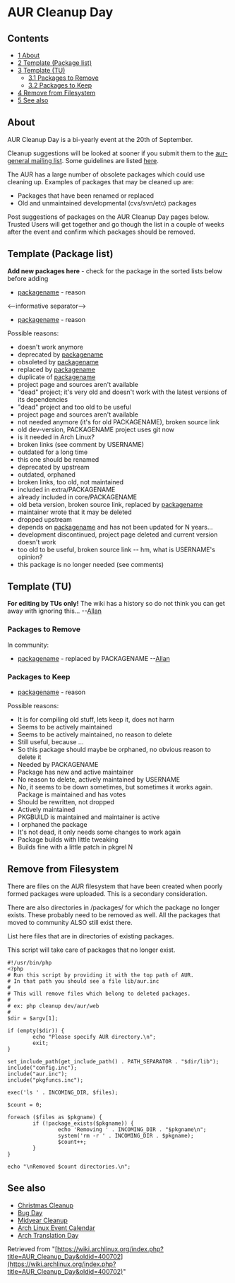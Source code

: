 # AUR Cleanup Day

## Contents

*   [1 About](#About)
*   [2 Template (Package list)](#Template_.28Package_list.29)
*   [3 Template (TU)](#Template_.28TU.29)
    *   [3.1 Packages to Remove](#Packages_to_Remove)
    *   [3.2 Packages to Keep](#Packages_to_Keep)
*   [4 Remove from Filesystem](#Remove_from_Filesystem)
*   [5 See also](#See_also)

## About

AUR Cleanup Day is a bi-yearly event at the 20th of September.

Cleanup suggestions will be looked at sooner if you submit them to the [aur-general mailing list](https://mailman.archlinux.org/mailman/listinfo/). Some guidelines are listed [here](https://wiki.archlinux.org/index.php/AUR#Other_requests).

The AUR has a large number of obsolete packages which could use cleaning up. Examples of packages that may be cleaned up are:

*   Packages that have been renamed or replaced
*   Old and unmaintained developmental (cvs/svn/etc) packages

Post suggestions of packages on the AUR Cleanup Day pages below. Trusted Users will get together and go though the list in a couple of weeks after the event and confirm which packages should be removed.

## Template (Package list)

**Add new packages here** - check for the package in the sorted lists below before adding

*   [packagename](https://aur.archlinux.org/packages.php?ID=NNN) - reason

<--informative separator-->

*   [packagename](https://aur.archlinux.org/packages.php?ID=NNN) - reason

Possible reasons:

*   doesn't work anymore
*   deprecated by [packagename](https://aur.archlinux.org/packages.php?ID=NNNN)
*   obsoleted by [packagename](https://aur.archlinux.org/packages.php?ID=NNNN)
*   replaced by [packagename](https://aur.archlinux.org/packages.php?ID=NNNN)
*   duplicate of [packagename](https://aur.archlinux.org/packages.php?ID=NNNN)
*   project page and sources aren't available
*   "dead" project; it's very old and doesn't work with the latest versions of its dependencies
*   "dead" project and too old to be useful
*   project page and sources aren't available
*   not needed anymore (it's for old PACKAGENAME), broken source link
*   old dev-version, PACKAGENAME project uses git now
*   is it needed in Arch Linux?
*   broken links (see comment by USERNAME)
*   outdated for a long time
*   this one should be renamed
*   deprecated by upstream
*   outdated, orphaned
*   broken links, too old, not maintained
*   included in extra/PACKAGENAME
*   already included in core/PACKAGENAME
*   old beta version, broken source link, replaced by [packagename](https://aur.archlinux.org/packages.php?ID=NNNN)
*   maintainer wrote that it may be deleted
*   dropped upstream
*   depends on [packagename](https://aur.archlinux.org/packages.php?ID=NNNN) and has not been updated for N years...
*   development discontinued, project page deleted and current version doesn't work
*   too old to be useful, broken source link -- hm, what is USERNAME's opinion?
*   this package is no longer needed (see comments)

## Template (TU)

**For editing by TUs only!** The wiki has a history so do not think you can get away with ignoring this... --[Allan](/index.php/User:Allan "User:Allan")

### Packages to Remove

In community:

*   [packagename](https://aur.archlinux.org/packages.php?ID=NNNN) - replaced by PACKAGENAME --[Allan](/index.php/User:Allan "User:Allan")

### Packages to Keep

*   [packagename](https://aur.archlinux.org/packages.php?ID=NNNN) - reason

Possible reasons:

*   It is for compiling old stuff, lets keep it, does not harm
*   Seems to be actively maintained
*   Seems to be actively maintained, no reason to delete
*   Still useful, because ...
*   So this package should maybe be orphaned, no obvious reason to delete it
*   Needed by PACKAGENAME
*   Package has new and active maintainer
*   No reason to delete, actively maintained by USERNAME
*   No, it seems to be down sometimes, but sometimes it works again. Package is maintained and has votes
*   Should be rewritten, not dropped
*   Actively maintained
*   PKGBUILD is maintained and maintainer is active
*   I orphaned the package
*   It's not dead, it only needs some changes to work again
*   Package builds with little tweaking
*   Builds fine with a little patch in pkgrel N

## Remove from Filesystem

There are files on the AUR filesystem that have been created when poorly formed packages were uploaded. This is a secondary consideration.

There are also directories in /packages/ for which the package no longer exists. These probably need to be removed as well. All the packages that moved to community ALSO still exist there.

List here files that are in directories of existing packages.

This script will take care of packages that no longer exist.

```
#!/usr/bin/php
<?php
# Run this script by providing it with the top path of AUR.
# In that path you should see a file lib/aur.inc
#
# This will remove files which belong to deleted packages.
#
# ex: php cleanup dev/aur/web
#
$dir = $argv[1];

if (empty($dir)) {
        echo "Please specify AUR directory.\n";
        exit;
}

set_include_path(get_include_path() . PATH_SEPARATOR . "$dir/lib");
include("config.inc");
include("aur.inc");
include("pkgfuncs.inc");

exec('ls ' . INCOMING_DIR, $files);

$count = 0;

foreach ($files as $pkgname) {
        if (!package_exists($pkgname)) {
                echo 'Removing ' . INCOMING_DIR . "$pkgname\n";
                system('rm -r ' . INCOMING_DIR . $pkgname);
                $count++;
        }
}

echo "\nRemoved $count directories.\n";

```

## See also

*   [Christmas Cleanup](/index.php/Christmas_Cleanup "Christmas Cleanup")
*   [Bug Day](/index.php/Bug_Day "Bug Day")
*   [Midyear Cleanup](/index.php/Midyear_Cleanup "Midyear Cleanup")
*   [Arch Linux Event Calendar](/index.php/Arch_Linux_Event_Calendar "Arch Linux Event Calendar")
*   [Arch Translation Day](/index.php/Arch_Translation_Day "Arch Translation Day")

Retrieved from "[https://wiki.archlinux.org/index.php?title=AUR_Cleanup_Day&oldid=400702](https://wiki.archlinux.org/index.php?title=AUR_Cleanup_Day&oldid=400702)"